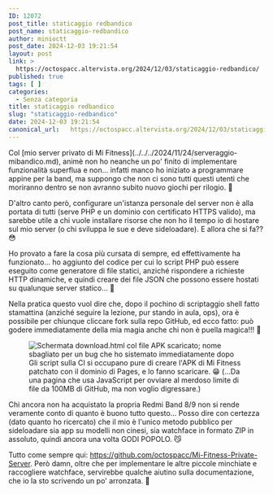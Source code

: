 ```yaml
---
ID: 12072
post_title: staticaggio redbandico
post_name: staticaggio-redbandico
author: minioctt
post_date: 2024-12-03 19:21:54
layout: post
link: >
  https://octospacc.altervista.org/2024/12/03/staticaggio-redbandico/
published: true
tags: [ ]
categories:
  - Senza categoria
title: staticaggio redbandico
slug: "staticaggio-redbandico"
date: 2024-12-03 19:21:54
canonical_url:   https://octospacc.altervista.org/2024/12/03/staticaggio-redbandico/
---
```

<!-- wp:paragraph -->
<p markdown="1">Col [mio server privato di Mi Fitness](../../../2024/11/24/serveraggio-mibandico.md), animè non ho neanche un po' finito di implementare funzionalità superflua e non... infatti manco ho iniziato a programmare appine per la band, ma suppongo che non ci sono tutti questi utenti che moriranno dentro se non avranno subito nuovo giochi per rilogio. 👄</p>
<!-- /wp:paragraph -->

<!-- wp:paragraph -->
<p markdown="1">D'altro canto però, configurare un'istanza personale del server non è alla portata di tutti (serve PHP e un dominio con certificato HTTPS valido), ma sarebbe utile a chi vuole installare risorse che non ho il tempo io di hostare sul mio server (o chi sviluppa le sue e deve sideloadare). E allora che si fa?? 😳</p>
<!-- /wp:paragraph -->

<!-- wp:paragraph -->
<p markdown="1">Ho provato a fare la cosa più cursata di sempre, ed effettivamente ha funzionato... ho aggiunto del codice per cui lo script PHP può essere eseguito come generatore di file statici, anziché rispondere a richieste HTTP dinamiche, e quindi creare dei file JSON che possono essere hostati su qualunque server statico... 🤯</p>
<!-- /wp:paragraph -->

<!-- wp:paragraph -->
<p markdown="1">Nella pratica questo vuol dire che, dopo il pochino di scriptaggio shell fatto stamattina (anziché seguire la lezione, pur stando in aula, ops), ora è possibile per chiunque cliccare fork sulla repo GitHub, ed ecco fatto: può godere immediatamente della mia magia anche chi non è puella magica!!! 🥰</p>
<!-- /wp:paragraph -->

<!-- wp:paragraph -->
<p markdown="1"></p>
<!-- /wp:paragraph -->

<!-- wp:image {"id":12071,"sizeSlug":"large","linkDestination":"none"} -->
<figure class="wp-block-image size-large"><img src="https://octospacc.github.io/microblog-mirror/assets/uploads/2024/12/screenshot_2024-12-03-14-40-02-943_org5298460327611587060-960x443.jpg" alt="Schermata download.html col file APK scaricato; nome sbagliato per un bug che ho sistemato immediatamente dopo" class="wp-image-12071"/><figcaption class="wp-element-caption">Gli script sulla CI si occupano pure di creare l'APK di Mi Fitness patchato con il dominio di Pages, e lo fanno scaricare. 😁 (...Da una pagina che usa JavaScript per ovviare al merdoso limite di file da 100MB di GitHub, ma non voglio digressare.)</figcaption></figure>
<!-- /wp:image -->

<!-- wp:paragraph -->
<p markdown="1"></p>
<!-- /wp:paragraph -->

<!-- wp:paragraph -->
<p markdown="1">Chi ancora non ha acquistato la propria Redmi Band 8/9 non si rende veramente conto di quanto è buono tutto questo... Posso dire con certezza (dato quanto ho ricercato) che il mio è l'unico metodo pubblico per sideloadare sia app su modelli non cinesi, sia watchface in formato ZIP in assoluto, quindi ancora una volta GODI POPOLO. 😼</p>
<!-- /wp:paragraph -->

<!-- wp:paragraph -->
<p markdown="1">Tutto come sempre qui: <a href="https://github.com/octospacc/Mi-Fitness-Private-Server">https://github.com/octospacc/Mi-Fitness-Private-Server</a>. Però damn, oltre che per implementare le altre piccole minchiate e raccogliere watchface, servirebbe qualche aiutino sulla documentazione, che io la sto scrivendo un po' arronzata. 🥺</p>
<!-- /wp:paragraph -->